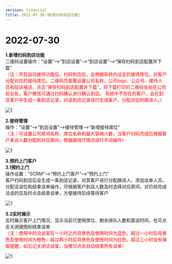 ```yaml
---
version: financial
title: 2022-07-30（新增扫码到店功能）
---
```

# 2022-07-30

<ImageViewer/>

**1.新增扫码到店功能**  
二维码设置操作：“设置”-->“到店设置”-->“到店设置”-->“保存扫码到店配置并下载”  
<span style="color:red">（注：开启自动接待功能后，扫码到店后，会根据系统内设定的接待席位，对客户分配对应的接待席位。二维码页面需设置公司名称、公司logo、公众号、接待人员和投诉电话，点击“保存扫码到店配置并下载”，将下载打印的二维码张贴在公司前台处，客户微信可通过扫码确认进行确认到店。 系统中不存在的客户，会在到店客户中生成一条到店记录，对该到店记录进行生成客户，分配对应的跟进人。）</span>

![1](/assets/media/7.29.1.png "1")

**2.接待管理**  
操作：“设置”-->“到店设置”-->接待管理-->“新增接待席位”  
<span style="color:red">（注：可设置公司房间名称、席位名称和最大容纳人数，当客户扫码完成后根据客户来访人数分配到对应房间，根据接待厅情况进行手动操作）</span>

![1](/assets/media/7.29.2.png "1")

**3.预约上门客户  
3.1预约上门**  
操作设置：“SCRM”-->“预约上门客户”-->“预约上门”  
客户扫码到店后会生成一条到店记录，对其客户进行分配跟进人、添加谈单人员、分配洽谈位和结束谈单操作，可根据客户到店人数及时选择对应房间，对已经完成洽谈的应及时点击结束谈单，方便接待后续等待客户

![1](/assets/media/7.29.3.png "1")

**3.2实时展示**  
实时展示客户上门情况，显示当前已使用席位、剩余排队人数和面谈时间，也可点击关闭键图标结束谈单  
<span style="color:red">（注：使用中的洽谈室在一小时之内背景色及使用时间为蓝色，超过一小时后背景色及使用时间为橙色，超过两小时后背景色及使用时间为红色，超过三小时会有弹窗提醒，如忘记关闭洽谈室，当晚12点会自动结束所有谈单）</span>

![1](/assets/media/7.29.4.png "1")